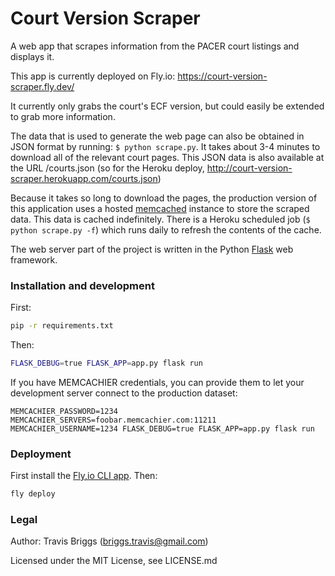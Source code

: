# Court Version Scraper

A web app that scrapes information from the PACER court listings and displays it.

This app is currently deployed on Fly.io: https://court-version-scraper.fly.dev/

It currently only grabs the court's ECF version, but could easily be extended to grab more information.

The data that is used to generate the web page can also be obtained in JSON format by running: `$ python scrape.py`.
It takes about 3-4 minutes to download all of the relevant court pages. This JSON data is also available at the URL /courts.json (so for the Heroku deploy, http://court-version-scraper.herokuapp.com/courts.json)

Because it takes so long to download the pages, the production version of this application uses a hosted
[memcached](http://memcached.org/) instance to store the scraped data. This data is cached indefinitely. There is a
Heroku scheduled job (`$ python scrape.py -f`) which runs daily to refresh the contents of the cache.

The web server part of the project is written in the Python [Flask](https://flask.palletsprojects.com/) web framework.

### Installation and development

First:

```bash
pip -r requirements.txt
```

Then:

```bash
FLASK_DEBUG=true FLASK_APP=app.py flask run
```

If you have MEMCACHIER credentials, you can provide them to let your development server connect
to the production dataset:

    MEMCACHIER_PASSWORD=1234 MEMCACHIER_SERVERS=foobar.memcachier.com:11211 MEMCACHIER_USERNAME=1234 FLASK_DEBUG=true FLASK_APP=app.py flask run

### Deployment

First install the [Fly,io CLI app](https://fly.io/docs/flyctl/). Then:

```bash
fly deploy
```

### Legal

Author: Travis Briggs (briggs.travis@gmail.com)

Licensed under the MIT License, see LICENSE.md
